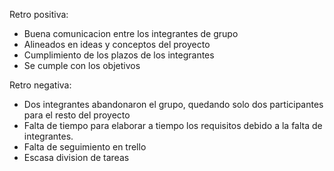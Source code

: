 Retro positiva:
* Buena comunicacion entre los integrantes de grupo
* Alineados en ideas y conceptos del proyecto
* Cumplimiento de los plazos de los integrantes
* Se cumple con los objetivos

Retro negativa:
* Dos integrantes abandonaron el grupo, quedando solo dos participantes para el resto del proyecto
* Falta de tiempo para elaborar a tiempo los requisitos debido a la falta de integrantes.
* Falta de seguimiento en trello
* Escasa division de tareas
